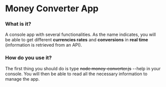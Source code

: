 # Money Converter App
### What is it?
A console app with several functionalities. As the name indicates, you will be able to get
different **currencies rates** and **conversions** in **real time** (information is retrieved from an 
API).

### How do you use it?
The first thing you should do is type <s>node money-converter.js</s> --help in your console.
You will then be able to read all the necessary information to manage the app.

